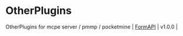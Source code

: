 
# OtherPlugins
OtherPlugins for mcpe server / pmmp / pocketmine
| [FormAPI](https://github.com/jojoe77777/FormAPI) | v1.0.0 |
